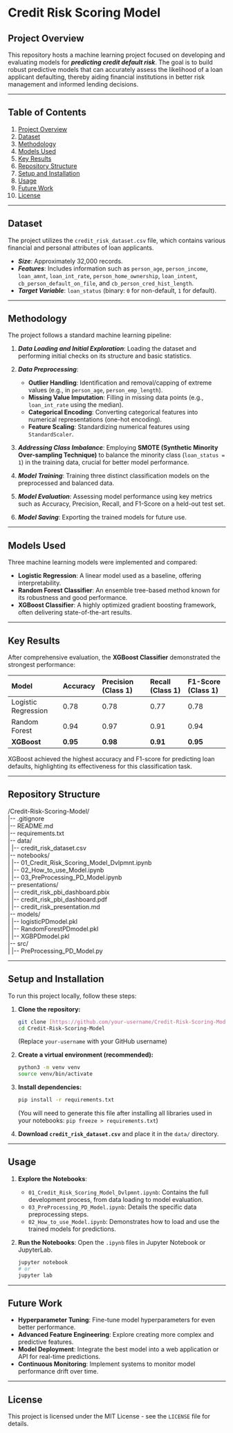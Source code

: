# Credit Risk Scoring Model

## Project Overview

This repository hosts a machine learning project focused on developing and evaluating models for ***predicting credit default risk***. The goal is to build robust predictive models that can accurately assess the likelihood of a loan applicant defaulting, thereby aiding financial institutions in better risk management and informed lending decisions.

---

## Table of Contents

1.  [Project Overview](#project-overview)
2.  [Dataset](#dataset)
3.  [Methodology](#methodology)
4.  [Models Used](#models-used)
5.  [Key Results](#key-results)
6.  [Repository Structure](#repository-structure)
7.  [Setup and Installation](#setup-and-installation)
8.  [Usage](#usage)
9.  [Future Work](#future-work)
10. [License](#license)

---

## Dataset

The project utilizes the `credit_risk_dataset.csv` file, which contains various financial and personal attributes of loan applicants.

* ***Size***: Approximately 32,000 records.
* ***Features***: Includes information such as `person_age`, `person_income`, `loan_amnt`, `loan_int_rate`, `person_home_ownership`, `loan_intent`, `cb_person_default_on_file`, and `cb_person_cred_hist_length`.
* ***Target Variable***: `loan_status` (binary: `0` for non-default, `1` for default).

---

## Methodology

The project follows a standard machine learning pipeline:

1.  ***Data Loading and Initial Exploration***: Loading the dataset and performing initial checks on its structure and basic statistics.

2.  ***Data Preprocessing***:
    * **Outlier Handling**: Identification and removal/capping of extreme values (e.g., in `person_age`, `person_emp_length`).
    * **Missing Value Imputation**: Filling in missing data points (e.g., `loan_int_rate` using the median).
    * **Categorical Encoding**: Converting categorical features into numerical representations (one-hot encoding).
    * **Feature Scaling**: Standardizing numerical features using `StandardScaler`.

3.  ***Addressing Class Imbalance***: Employing **SMOTE (Synthetic Minority Over-sampling Technique)** to balance the minority class (`loan_status = 1`) in the training data, crucial for better model performance.

4.  ***Model Training***: Training three distinct classification models on the preprocessed and balanced data.

5.  ***Model Evaluation***: Assessing model performance using key metrics such as Accuracy, Precision, Recall, and F1-Score on a held-out test set.

6.  ***Model Saving***: Exporting the trained models for future use.

---

## Models Used

Three machine learning models were implemented and compared:

* **Logistic Regression**: A linear model used as a baseline, offering interpretability.
* **Random Forest Classifier**: An ensemble tree-based method known for its robustness and good performance.
* **XGBoost Classifier**: A highly optimized gradient boosting framework, often delivering state-of-the-art results.

---

## Key Results

After comprehensive evaluation, the **XGBoost Classifier** demonstrated the strongest performance:

| Model | Accuracy | Precision (Class 1) | Recall (Class 1) | F1-Score (Class 1) |
| :------------------ | :------- | :------------------ |:-----------------|:-------------------|
| Logistic Regression | 0.78 | 0.78 | 0.77             | 0.78               |
| Random Forest | 0.94 | 0.97 | 0.91             | 0.94               |
| **XGBoost** | **0.95** | **0.98** | **0.91**         | **0.95**           |

XGBoost achieved the highest accuracy and F1-score for predicting loan defaults, highlighting its effectiveness for this classification task.

---

## Repository Structure

/Credit-Risk-Scoring-Model/  
|-- .gitignore  
|-- README.md  
|-- requirements.txt  
|-- data/  
|   |-- credit_risk_dataset.csv  
|-- notebooks/  
|   |-- 01_Credit_Risk_Scoring_Model_Dvlpmnt.ipynb  
|   |-- 02_How_to_use_Model.ipynb  
|   |-- 03_PreProcessing_PD_Model.ipynb  
|-- presentations/   
|   |-- credit_risk_pbi_dashboard.pbix  
|   |-- credit_risk_pbi_dashboard.pdf  
|   |-- credit_risk_presentation.md  
|-- models/  
|   |-- logisticPDmodel.pkl  
|   |-- RandomForestPDmodel.pkl  
|   |-- XGBPDmodel.pkl  
|-- src/  
|   |-- PreProcessing_PD_Model.py  

---

## Setup and Installation

To run this project locally, follow these steps:

1.  **Clone the repository:**
    ```bash
    git clone [https://github.com/your-username/Credit-Risk-Scoring-Model.git](https://github.com/your-username/Credit-Risk-Scoring-Model.git)
    cd Credit-Risk-Scoring-Model
    ```
    (Replace `your-username` with your GitHub username)

2.  **Create a virtual environment (recommended):**
    ```bash
    python3 -m venv venv
    source venv/bin/activate
    ```

3.  **Install dependencies:**
    ```bash
    pip install -r requirements.txt
    ```
    (You will need to generate this file after installing all libraries used in your notebooks: `pip freeze > requirements.txt`)

4.  **Download `credit_risk_dataset.csv`** and place it in the `data/` directory.

---

## Usage

1.  **Explore the Notebooks**:
    * `01_Credit_Risk_Scoring_Model_Dvlpmnt.ipynb`: Contains the full development process, from data loading to model evaluation.
    * `03_PreProcessing_PD_Model.ipynb`: Details the specific data preprocessing steps. 
    * `02_How_to_use_Model.ipynb`: Demonstrates how to load and use the trained models for predictions.

2.  **Run the Notebooks**: Open the `.ipynb` files in Jupyter Notebook or JupyterLab.
    ```bash
    jupyter notebook
    # or
    jupyter lab
    ```

---

## Future Work

* **Hyperparameter Tuning**: Fine-tune model hyperparameters for even better performance.
* **Advanced Feature Engineering**: Explore creating more complex and predictive features.
* **Model Deployment**: Integrate the best model into a web application or API for real-time predictions.
* **Continuous Monitoring**: Implement systems to monitor model performance drift over time.

---

## License

This project is licensed under the MIT License - see the `LICENSE` file for details.


